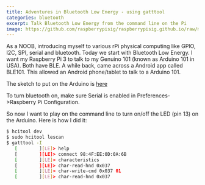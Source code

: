 ```yaml
---
title: Adventures in Bluetooth Low Energy - using gatttool
categories: bluetooth
excerpt: Talk Bluetooth Low Energy from the command line on the Pi 
image: https://github.com/raspberrypisig/raspberrypisig.github.io/raw/master/assets/images/gattool.jpg 
---
```

As a NOOB, introducing myself to various rPi physical computing like GPIO, I2C, SPI, serial and bluetooth.
Today we start with Bluetooth Low Energy. I want my Raspberry Pi 3 to talk to my Genuino 101 (known as Arduino 101 in USA). Both have BLE.
A while back, came across a Android app called BLE101. This allowed an Android phone/tablet to talk to a Arduino 101. 

The sketch to put on the Arduino is [here](https://github.com/raspberrypisig/BLE101/blob/master/ble101/ble101.ino)

To turn bluetooth on, make sure Serial is enabled in Preferences->Raspberry Pi Configuration.

So now I want to play on the command line to turn on/off the LED (pin 13) on the Arduino. Here is how I did it:

```bash
$ hcitool dev
$ sudo hcitool lescan
$ gatttool -I
   [        ][LE]> help
   [        ][LE]> connect 98:4F:EE:0D:0A:6B
   [        ][LE]> characteristics
   [        ][LE]> char-read-hnd 0x037
   [        ][LE]> char-write-cmd 0x037 01
   [        ][LE]> char-read-hnd 0x037
```


